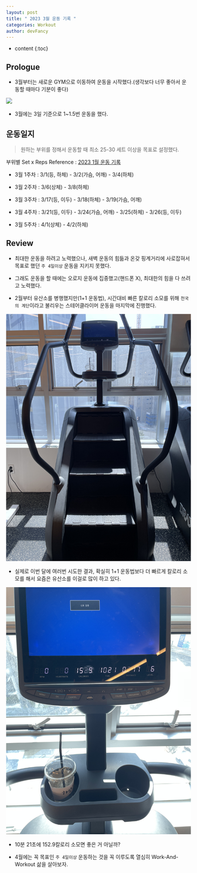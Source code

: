 ```yaml
---
layout: post
title: " 2023 3월 운동 기록 "
categories: Workout
author: devFancy
---
```

* content
{:toc}


## Prologue

* 3월부터는 새로운 GYM으로 이동하여 운동을 시작했다.(생각보다 너무 좋아서 운동할 때마다 기분이 좋다)

![](/assets/img/workout/workout_03.jpg)

* 3월에는 3일 기준으로 1~1.5번 운동을 했다.

## 운동일지

> 원하는 부위를 정해서 운동할 때 최소 25-30 세트 이상을 목표로 설정했다.

부위별 Set x Reps Reference : [2023 1월 운동 기록](https://devfancy.github.io/Workout/)

* 3월 1주차 : 3/1(등, 하체) - 3/2(가슴, 어깨) - 3/4(하체)

* 3월 2주차 : 3/6(상체) - 3/8(하체)

* 3월 3주차 : 3/17(등, 이두) - 3/18(하체) - 3/19(가슴, 어깨)

* 3월 4주차 : 3/21(등, 이두) - 3/24(가슴, 어깨) - 3/25(하체) - 3/26(등, 이두)

* 3월 5주차 : 4/1(상체) - 4/2(하체)

## Review

* 최대한 운동을 하려고 노력했으나, 새벽 운동의 힘듦과 온갖 핑계거리에 사로잡혀서 목표로 했던 `주 4일이상` 운동을 지키지 못했다.

* 그래도 운동을 할 때에는 오로지 운동에 집중했고(핸드폰 X), 최대한의 힘을 다 쓰려고 노력했다.

* 2월부터 유산소를 병행했지만(1+1 운동법), 시간대비 빠른 칼로리 소모를 위해 `천국의 계단`이라고 불리우는 스테어클라이머 운동을 마지막에 진행했다.

![](/assets/img/workout/workout_03_1.jpg)

* 실제로 이번 달에 여러번 시도한 결과, 확실히 1+1 운동법보다 더 빠르게 칼로리 소모를 해서 요즘은 유산소를 이걸로 많이 하고 있다.

![](/assets/img/workout/workout_03_2.jpg)

* 10분 21초에 152.9칼로리 소모면 좋은 거 아닐까?

* 4월에는 꼭 목표인 `주 4일이상` 운동하는 것을 꼭 이루도록 열심히 Work-And-Workout 삶을 살아보자.